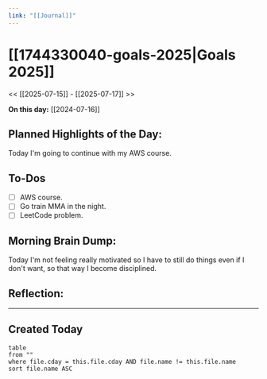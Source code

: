 ```yaml
---
link: "[[Journal]]"
---
```

# [[1744330040-goals-2025|Goals 2025]]
<< [[2025-07-15]] - [[2025-07-17]] >>

**On this day:** [[2024-07-16]]
## Planned Highlights of the Day:
Today I'm going to continue with my AWS course.

## To-Dos
- [ ] AWS course.
- [ ] Go train MMA in the night.
- [ ] LeetCode problem.

## Morning Brain Dump:
Today I'm not feeling really motivated so I have to still do things even if I don't want, so that way I become disciplined.

## Reflection:


---
## Created Today
```dataview
table
from ""
where file.cday = this.file.cday AND file.name != this.file.name
sort file.name ASC
```

